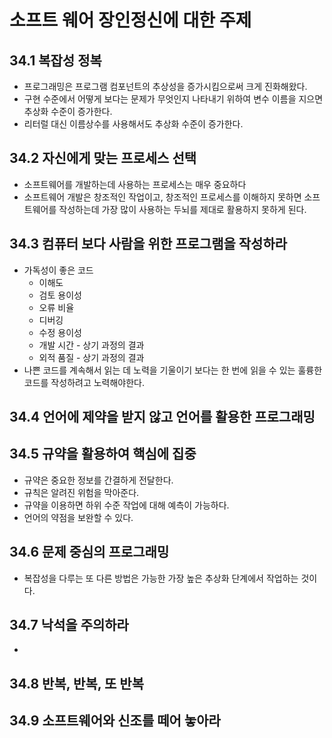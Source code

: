 # 소프트 웨어 장인정신에 대한 주제

## 34.1 복잡성 정복

* 프로그래밍은 프로그램 컴포넌트의 추상성을 증가시킴으로써 크게 진화해왔다.
* 구현 수준에서 어떻게 보다는 문제가 무엇인지 나타내기 위하여 변수 이름을 지으면 추상화 수준이 증가한다.
* 리터럴 대신 이름상수를 사용해서도 추상화 수준이 증가한다.



## 34.2 자신에게 맞는 프로세스 선택

* 소프트웨어를 개발하는데 사용하는 프로세스는 매우 중요하다
* 소프트웨어 개발은 창조적인 작업이고, 창조적인 프로세스를 이해하지 못하면 소프트웨어를 작성하는데 가장 많이 사용하는 두뇌를 제대로 활용하지 못하게 된다.



## 34.3 컴퓨터 보다 사람을 위한 프로그램을 작성하라

* 가독성이 좋은 코드
  * 이해도
  * 검토 용이성
  * 오류 비율
  * 디버깅
  * 수정 용이성
  * 개발 시간 - 상기 과정의 결과
  * 외적 품질 - 상기 과정의 결과
* 나쁜 코드를 계속해서 읽는 데 노력을 기울이기 보다는 한 번에 읽을 수 있는 훌륭한 코드를 작성하려고 노력해야한다.



## 34.4 언어에 제약을 받지 않고 언어를 활용한 프로그래밍



## 34.5 규약을 활용하여 핵심에 집중

* 규약은 중요한 정보를 간결하게 전달한다.
* 규칙은 알려진 위험을 막아준다.
* 규약을 이용하면 하위 수준 작업에 대해 예측이 가능하다.
* 언어의 약점을 보완할 수 있다.



## 34.6 문제 중심의 프로그래밍

* 복잡성을 다루는 또 다른 방법은 가능한 가장 높은 추상화 단계에서 작업하는 것이다.



## 34.7 낙석을 주의하라

* 

## 34.8 반복, 반복, 또 반복



## 34.9 소프트웨어와 신조를 떼어 놓아라

